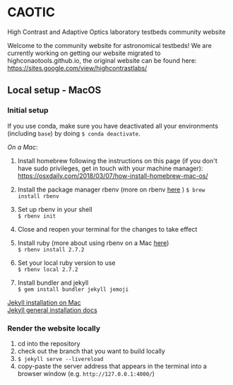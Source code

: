 # CAOTIC
High Contrast and Adaptive Optics laboratory testbeds community website

Welcome to the community website for astronomical testbeds! We are currently working on getting our 
website migrated to highconaotools.github.io, the original website can be found here:  
https://sites.google.com/view/highcontrastlabs/

## Local setup - MacOS

### Initial setup

If you use conda, make sure you have deactivated all your environments (including `base`) by doing `$ conda deactivate`.

*On a Mac*:
1. Install homebrew following the instructions on this page (if you don't have sudo privileges, get in touch with your machine manager):  
https://osxdaily.com/2018/03/07/how-install-homebrew-mac-os/

2. Install the package manager rbenv (more on rbenv [here](https://github.com/rbenv/rbenv) ) 
`$ brew install rbenv`

3. Set up rbenv in your shell  
`$ rbenv init`

4. Close and reopen your terminal for the changes to take effect

5. Install ruby (more about using rbenv on a Mac [here](https://medium.com/@norton.seanm/a-guide-to-using-rbenv-mac-4ca211b1c713))  
`$ rbenv install 2.7.2`

6. Set your local ruby version to use  
`$ rbenv local 2.7.2`

7. Install bundler and jekyll  
`$ gem install bundler jekyll jemoji`

[Jekyll installation on Mac](https://jekyllrb.com/docs/installation/macos/)  
[Jekyll general installation docs](https://jekyllrb.com/docs/installation/)


### Render the website locally

1. cd into the repository
2. check out the branch that you want to build locally
3. `$ jekyll serve --livereload`
4. copy-paste the server address that appears in the terminal into a browser window (e.g. `http://127.0.0.1:4000/`)
